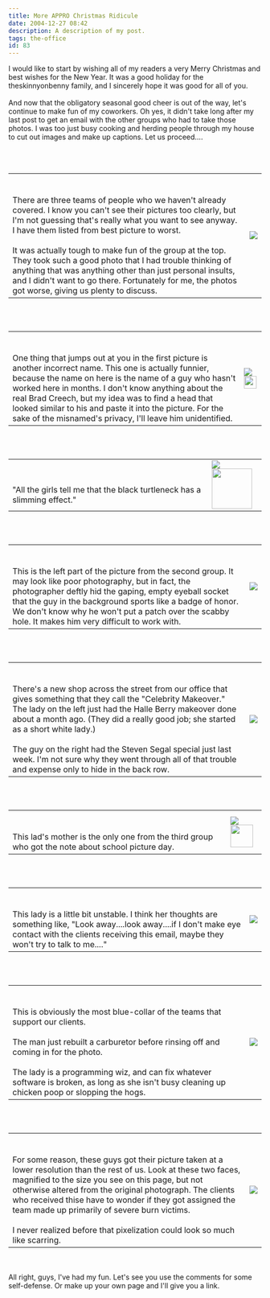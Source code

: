 ```yaml
---
title: More APPRO Christmas Ridicule
date: 2004-12-27 08:42
description: A description of my post.
tags: the-office
id: 83
---
```

I would like to start by wishing all of my readers a very Merry Christmas and best wishes for the New Year.  It was a good holiday for the theskinnyonbenny family, and I sincerely hope it was good for all of you.  <br />
<br />
And now that the obligatory seasonal good cheer is out of the way, let's continue to make fun of my coworkers.  Oh yes, it didn't take long after my last post to get an email with the other groups who had to take those photos.  I was too just busy cooking and herding people through my house to cut out images and make up captions.  Let us proceed....<br />

<span class="spanEndPreview">&nbsp;</span><br /><br /><table><tr><td valign = "center" class="caption"><br />
<br />
There are three teams of people who we haven't already covered.  I know you can't see their pictures too clearly, but I'm not guessing that's really what you want to see anyway.  I have them listed from best picture to worst.  <br />
<br />
It was actually tough to make fun of the group at the top.  They took such a good photo that I had trouble thinking of anything that was anything other than just personal insults, and I didn't want to go there.  Fortunately for me, the photos got worse, giving us plenty to discuss.</td><td><img src="/img/xmasredicule/newgroups.jpg"/></td></tr></table><br />
<br />
<table><tr><td valign = "center" class="caption"><br />
<br />
One thing that jumps out at you in the first picture is another incorrect name.  This one is actually funnier, because the name on here is the name of a guy who hasn't worked here in months.  I don't know anything about the real Brad Creech, but my idea was to find a head that looked similar to his and paste it into the picture.  For the sake of the misnamed's privacy, I'll leave him unidentified.</td><td><img src="/img/xmasredicule/apocreech.jpg"/><img src="/img/spacer.gif" width="25px"/></td></tr></table><br />
<br />
<table><tr><td valign = "center" class="caption"><br />
<br />
"All the girls tell me that the black turtleneck has a slimming effect."</td><td><img src="/img/xmasredicule/aporichard.jpg"/><img src="/img/spacer.gif" width="80px"/></td></tr></table><br />
<br />
<table><tr><td valign = "center" class="caption"><br />
<br />
This is the left part of the picture from the second group.  It may look like poor photography, but in fact, the photographer deftly hid the gaping, empty eyeball socket that the guy in the background sports like a badge of honor.  We don't know why he won't put a patch over the scabby hole.  It makes him very difficult to work with.</td><td><img src="/img/xmasredicule/her_eyeballsocket.jpg"/></td></tr></table><br />
<br />
<table><tr><td valign = "center" class="caption"><br />
<br />
There's a new shop across the street from our office that gives something that they call the "Celebrity Makeover."  The lady on the left just had the Halle Berry makeover done about a month ago.  (They did a really good job; she started as a short white lady.)  <br />
<br />
The guy on the right had the Steven Segal special just last week.  I'm not sure why they went through all of that trouble and expense only to hide in the back row.</td><td><img src="/img/xmasredicule/hermoviestars.jpg"/></td></tr></table><br />
<br />
<table><tr><td valign = "center" class="caption"><br />
<br />
This lad's mother is the only one from the third group who got the note about school picture day.</td><td><img src="/img/xmasredicule/peghunter.jpg"/><img src="/img/spacer.gif" width="45px"/></td></tr></table><br />
<br />
<table><tr><td valign = "center" class="caption"><br />
<br />
This lady is a little bit unstable.  I think her thoughts are something like, "Look away....look away....if I don't make eye contact with the clients receiving this email, maybe they won't try to talk to me...."</td><td><img src="/img/xmasredicule/pegheath.jpg"/></td></tr></table><br />
<br />
<table><tr><td valign = "center" class="caption"><br />
<br />
This is obviously the most blue-collar of the teams that support our clients.  <br />
<br />
The man just rebuilt a carburetor before rinsing off and coming in for the photo.<br />
<br />
The lady is a programming wiz, and can fix whatever software is broken, as long as she isn't busy cleaning up chicken poop or slopping the hogs.</td><td><img src="/img/xmasredicule/pegbluecollar.jpg"/></td></tr></table><br />
<br />
<table><tr><td valign = "center" class="caption"><br />
<br />
For some reason, these guys got their picture taken at a lower resolution than the rest of us.  Look at these two faces, magnified to the size you see on this page, but not otherwise altered from the original photograph.  The clients who received thise have to wonder if they got assigned the team made up primarily of severe burn victims.<br />
<br />
I never realized before that pixelization could look so much like scarring.</td><td><img src="/img/xmasredicule/pegpixels.jpg"/></td></tr></table><br />
<br />
All right, guys, I've had my fun.  Let's see you use the comments for some self-defense.  Or make up your own page and I'll give you a link.

